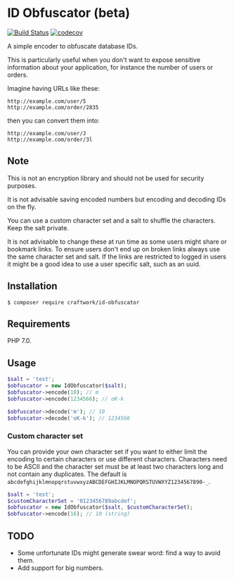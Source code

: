 # ID Obfuscator (beta)

[![Build Status](https://travis-ci.org/craftwork/id-obfuscator.svg?branch=master)](https://travis-ci.org/craftwork/id-obfuscator)
[![codecov](https://codecov.io/gh/craftwork/id-obfuscator/branch/master/graph/badge.svg)](https://codecov.io/gh/craftwork/id-obfuscator)

A simple encoder to obfuscate database IDs.

This is particularly useful when you don't want to expose sensitive information about your application, for instance the number of users or orders.

Imagine having URLs like these:

```
http://example.com/user/5
http://example.com/order/2835
```

then you can convert them into:

```
http://example.com/user/J
http://example.com/order/3l
```

## Note

This is not an encryption library and should not be used for security purposes.

It is not advisable saving encoded numbers but encoding and decoding IDs on the fly.
 
You can use a custom character set and a salt to shuffle the characters. Keep the salt private.

It is not advisable to change these at run time as some users might share or bookmark links. To ensure users don't end up on broken links always use the same character set and salt. If the links are restricted to logged in users it might be a good idea to use a user specific salt, such as an uuid.

## Installation

```
$ composer require craftwork/id-obfuscator
```

## Requirements

PHP 7.0.

## Usage

```php
$salt = 'test';
$obfuscator = new IdObfuscator($salt);
$obfuscator->encode(10); // m
$obfuscator->encode(1234566); // oK-k

$obfuscator->decode('m'); // 10
$obfuscator->decode('oK-k'); // 1234566
```

### Custom character set

You can provide your own character set if you want to either limit the encoding to certain characters or use different
characters. Characters need to be ASCII and the character set must be at least two characters long and not contain
any duplicates. The default is `abcdefghijklmnopqrstuvwxyzABCDEFGHIJKLMNOPQRSTUVWXYZ1234567890-_`.

```php
$salt = 'test';
$customCharacterSet = '0123456789abcdef';
$obfuscator = new IdObfuscator($salt, $customCharacterSet);
$obfuscator->encode(16); // 10 (string)
```

## TODO

- Some unfortunate IDs might generate swear word: find a way to avoid them.
- Add support for big numbers.
